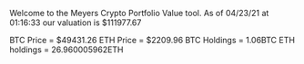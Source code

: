 Welcome to the Meyers Crypto Portfolio Value tool. 
As of 04/23/21 at 01:16:33 our valuation is $111977.67 

BTC Price = $49431.26
 ETH Price = $2209.96
BTC Holdings = 1.06BTC
 ETH holdings = 26.960005962ETH 
